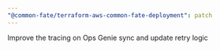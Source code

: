 ```yaml
---
"@common-fate/terraform-aws-common-fate-deployment": patch
---
```


Improve the tracing on Ops Genie sync and update retry logic
